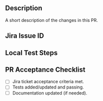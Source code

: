 ## Description

A short description of the changes in this PR.

## Jira Issue ID

## Local Test Steps

## PR Acceptance Checklist
* [ ] Jira ticket acceptance criteria met.
* [ ] Tests added/updated and passing.
* [ ] Documentation updated (if needed).
